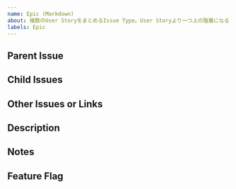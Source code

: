 ```yaml
---
name: Epic (Markdown)
about: 複数のUser StoryをまとめるIssue Type。User Storyより一つ上の階層になる
labels: Epic
---
```


## Parent Issue
<!-- Epicの親にあたるIssueを記載する -->

## Child Issues
<!-- 子Issue (User Story) を記載する。 -->

## Other Issues or Links
<!-- 関連するその他のIssueや、 リンクを記載する -->

## Description
<!-- Epicの概要を記載する -->

## Notes
<!-- 補足事項を記載する -->

## Feature Flag
<!-- Feature Flagの名称を記載する -->

